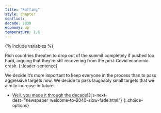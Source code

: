 ```yaml
---
title: "Faffing"
style: chapter
conflict: 
decade: 2030
economy: up
temperature: 1.6
---
```


{% include variables %}

Rich countries threaten to drop out of the summit completely if pushed too hard, arguing that they’re still recovering from the post-Covid economic crash.
{:.leader-sentence}

We decide it’s more important to keep everyone in the process than to pass aggressive targets now. We decide to pass laughably small targets that we aim to increase in future.

- [Well, you made it through the decade!](part-page_2040.html){:js-next-dest="newspaper_welcome-to-2040-slow-fade.html"}
{:.choice-options}
